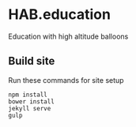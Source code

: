 # HAB.education

Education with high altitude balloons

## Build site


Run these commands for site setup

    npm install
    bower install
    jekyll serve
    gulp
